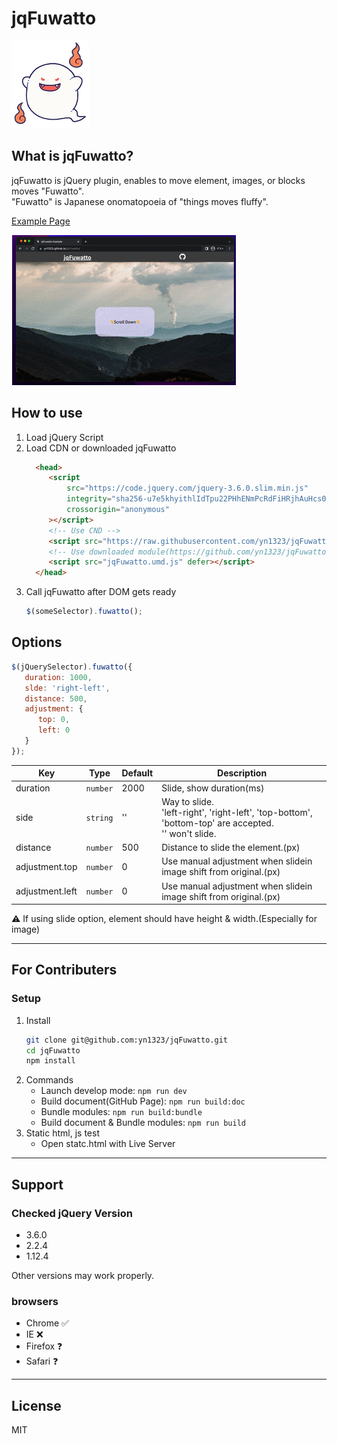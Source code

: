 # jqFuwatto

![ghost](https://github.com/yn1323/jqFuwatto/blob/d7024ed37fc0169c708b9bff65da5627244c9c21/assets/image/ghost.png "ghost")


## What is jqFuwatto?

jqFuwatto is jQuery plugin, enables to move element, images, or blocks moves "Fuwatto".  
"Fuwatto" is Japanese onomatopoeia of "things moves fluffy".  

[Example Page](https://yn1323.github.io/jqFuwatto/)

![Gif](https://raw.githubusercontent.com/yn1323/jqFuwatto/master/assets/gif/jqFuwatto.gif)

## How to use
1. Load jQuery Script
1. Load CDN or downloaded jqFuwatto
   ```html
     <head>
        <script
            src="https://code.jquery.com/jquery-3.6.0.slim.min.js"
            integrity="sha256-u7e5khyithlIdTpu22PHhENmPcRdFiHRjhAuHcs05RI="
            crossorigin="anonymous"
        ></script>
        <!-- Use CND -->
        <script src="https://raw.githubusercontent.com/yn1323/jqFuwatto/master/dist/jqFuwatto.umd.js" defer></script>
        <!-- Use downloaded module(https://github.com/yn1323/jqFuwatto/releases) -->
        <script src="jqFuwatto.umd.js" defer></script>
     </head>
   ```
2. Call jqFuwatto after DOM gets ready
   ```js
   $(someSelector).fuwatto();
   ```

## Options
```js
$(jQuerySelector).fuwatto({
   duration: 1000,
   slde: 'right-left',
   distance: 500,
   adjustment: {
      top: 0,
      left: 0
   }
});
```

| Key      | Type     | Default | Description                                                                                              | 
| -------- | -------- | ------- | -------------------------------------------------------------------------------------------------------- | 
| duration | `number` | 2000    | Slide, show duration(ms)                                                                                 | 
| side     | `string` | ''      | Way to slide.<br>'left-right', 'right-left', 'top-bottom', 'bottom-top' are accepted.<br>'' won't slide. | 
| distance | `number` | 500     | Distance to slide the element.(px)                                                                       | 
| adjustment.top | `number` | 0     | Use manual adjustment when slidein image shift from original.(px)                                                                       | 
| adjustment.left | `number` | 0     | Use manual adjustment when slidein image shift from original.(px)                                                                       | 

⚠️ If using slide option, element should have height & width.(Especially for image)

---

## For Contributers
### Setup
1. Install
   ```sh
   git clone git@github.com:yn1323/jqFuwatto.git
   cd jqFuwatto
   npm install
   ```
2. Commands
   - Launch develop mode: `npm run dev`
   - Build document(GitHub Page): `npm run build:doc`
   - Bundle modules: `npm run build:bundle`
   - Build document & Bundle modules: `npm run build`
3. Static html, js test
   - Open statc.html with Live Server

---

## Support
### Checked jQuery Version
- 3.6.0
- 2.2.4
- 1.12.4

Other versions may work properly.

### browsers
- Chrome ✅
- IE ❌
- Firefox ❓
- Safari ❓

---

## License
MIT
